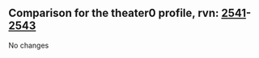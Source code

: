 ## Comparison for the theater0 profile, rvn: [2541](https://github.com/PRO100KatYT/FortniteProfileRevisions/tree/main/profiles/theater0/2541%20theater0.json)-[2543](https://github.com/PRO100KatYT/FortniteProfileRevisions/tree/main/profiles/theater0/2543%20theater0.json)

No changes
